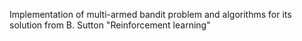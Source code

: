 Implementation of multi-armed bandit problem and algorithms for its solution from B. Sutton "Reinforcement learning"